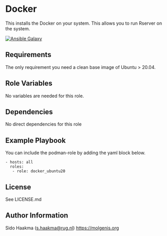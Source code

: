 Docker
=========
This installs the Docker on your system. This allows you to run Rserver on the system.

[![Ansible Galaxy](https://img.shields.io/badge/ansible--galaxy-docker-blue.svg)](https://galaxy.ansible.com/molgenis/armadillo1/)

Requirements
------------
The only requirement you need a clean base image of Ubuntu > 20.04.

Role Variables
--------------
No variables are needed for this role.

Dependencies
------------
No direct dependencies for this role

Example Playbook
----------------
You can include the podman-role by adding the yaml block below.

    - hosts: all
      roles:
       - role: docker_ubuntu20
                   
License
-------
See LICENSE.md

Author Information
------------------
Sido Haakma (s.haakma@rug.nl)
https://molgenis.org